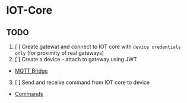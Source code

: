 # IOT-Core

## TODO
1. [ ] Create gatewat  and connect to IOT core with `device credentials only` (for proximity of real gateways)
2. [ ] Create a device - attach to gateway using JWT
 - [MQTT Bridge](https://cloud.google.com/iot/docs/how-tos/gateways/mqtt-bridge)
3. [ ] Send and receive command from IOT core to device
 - [Commands](https://cloud.google.com/iot/docs/how-tos/commands)
